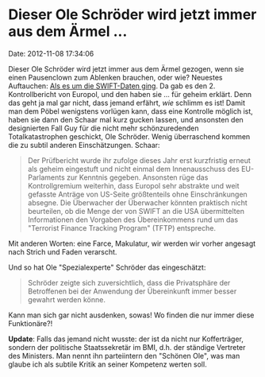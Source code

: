 Dieser Ole Schröder wird jetzt immer aus dem Ärmel \...
=======================================================

Date: 2012-11-08 17:34:06

Dieser Ole Schröder wird jetzt immer aus dem Ärmel gezogen, wenn sie
einen Pausenclown zum Ablenken brauchen, oder wie? Neuestes Auftauchen:
[Als es um die SWIFT-Daten ging](http://www.heise.de/-1746081). Da gab
es den 2. Kontrollbericht von Europol, und den haben sie \... für geheim
erklärt. Denn das geht ja mal gar nicht, dass jemand erfährt, *wie*
schlimm es ist! Damit man dem Pöbel wenigstens vorlügen kann, dass eine
Kontrolle möglich ist, haben sie dann den Schaar mal kurz gucken lassen,
und ansonsten den designierten Fall Guy für die nicht mehr
schönzuredenden Totalkatastrophen geschickt, Ole Schröder. Wenig
überraschend kommen die zu subtil anderen Einschätzungen. Schaar:

> Der Prüfbericht wurde ihr zufolge dieses Jahr erst kurzfristig erneut
> als geheim eingestuft und nicht einmal dem Innenausschuss des
> EU-Parlaments zur Kenntnis gegeben. Ansonsten rüge das Kontrollgremium
> weiterhin, dass Europol sehr abstrakte und weit gefasste Anträge von
> US-Seite größtenteils ohne Einschränkungen absegne. Die Überwacher der
> Überwacher könnten praktisch nicht beurteilen, ob die Menge der von
> SWIFT an die USA übermittelten Informationen den Vorgaben des
> Übereinkommens rund um das \"Terrorist Finance Tracking Program\"
> (TFTP) entspreche.

Mit anderen Worten: eine Farce, Makulatur, wir werden wir vorher
angesagt nach Strich und Faden verarscht.

Und so hat Ole \"Spezialexperte\" Schröder das eingeschätzt:

> Schröder zeigte sich zuversichtlich, dass die Privatsphäre der
> Betroffenen bei der Anwendung der Übereinkunft immer besser gewahrt
> werden könne.

Kann man sich gar nicht ausdenken, sowas! Wo finden die nur immer diese
Funktionäre?!

**Update**: Falls das jemand nicht wusste: der ist da nicht nur
Kofferträger, sondern der politische Staatssekretär im BMI, d.h. der
ständige Vertreter des Ministers. Man nennt ihn parteiintern den
\"Schönen Ole\", was man glaube ich als subtile Kritik an seiner
Kompetenz werten soll.
